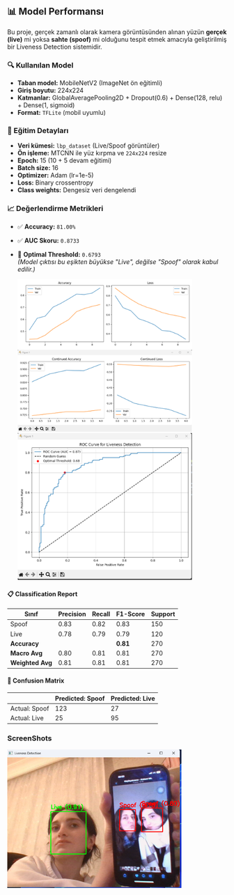 ## 📊 Model Performansı

Bu proje, gerçek zamanlı olarak kamera görüntüsünden alınan yüzün **gerçek (live)** mi yoksa **sahte (spoof)** mi olduğunu tespit etmek amacıyla geliştirilmiş bir Liveness Detection sistemidir.

### 🔍 Kullanılan Model
- **Taban model:** MobileNetV2 (ImageNet ön eğitimli)
- **Giriş boyutu:** 224x224
- **Katmanlar:** GlobalAveragePooling2D + Dropout(0.6) + Dense(128, relu) + Dense(1, sigmoid)
- **Format:** `TFLite` (mobil uyumlu)

### 🧪 Eğitim Detayları
- **Veri kümesi:** `lbp_dataset` (Live/Spoof görüntüler)
- **Ön işleme:** MTCNN ile yüz kırpma ve `224x224` resize
- **Epoch:** 15 (10 + 5 devam eğitimi)
- **Batch size:** 16
- **Optimizer:** Adam (lr=1e-5)
- **Loss:** Binary crossentropy
- **Class weights:** Dengesiz veri dengelendi

### 📈 Değerlendirme Metrikleri

- ✅ **Accuracy:** `81.00%`
- ✅ **AUC Skoru:** `0.8733`
- 🎯 **Optimal Threshold:** `0.6793`  
  *(Model çıktısı bu eşikten büyükse "Live", değilse "Spoof" olarak kabul edilir.)*

  <img src="screenshots/class_weight_training.png" alt="accuracy-loss" width="400"/>
  <img src="screenshots/Ekran görüntüsü 2025-04-25 231312.png" alt="accuracy-loss continued" width="400"/>
  <img src="screenshots/Ekran görüntüsü 2025-04-26 000848.png" alt="ROC curve" width="400"/>

#### 📋 Classification Report

| Sınıf  | Precision | Recall | F1-Score | Support |
|--------|-----------|--------|----------|---------|
| Spoof  | 0.83      | 0.82   | 0.83     | 150     |
| Live   | 0.78      | 0.79   | 0.79     | 120     |
| **Accuracy**       |         |         | **0.81** | 270     |
| **Macro Avg**      | 0.80    | 0.81    | 0.81    | 270     |
| **Weighted Avg**   | 0.81    | 0.81    | 0.81    | 270     |

#### 🔢 Confusion Matrix

|               | Predicted: Spoof | Predicted: Live |
|---------------|------------------|-----------------|
| Actual: Spoof | 123              | 27              |
| Actual: Live  | 25               | 95              |

### ScreenShots 

<img src="screenshots/demo.png" alt="demo" width="400"/>


